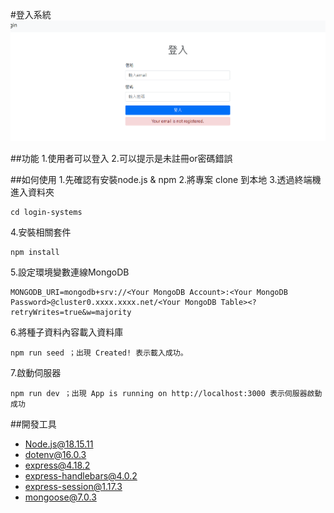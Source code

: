 #登入系統
![img.png](login.png)

##功能
1.使用者可以登入
2.可以提示是未註冊or密碼錯誤

##如何使用
1.先確認有安裝node.js & npm 
2.將專案 clone 到本地
3.透過終端機進入資料夾
```
cd login-systems
```
4.安裝相關套件
```
npm install
```
5.設定環境變數連線MongoDB
```
MONGODB_URI=mongodb+srv://<Your MongoDB Account>:<Your MongoDB Password>@cluster0.xxxx.xxxx.net/<Your MongoDB Table><?retryWrites=true&w=majority
```
6.將種子資料內容載入資料庫
```
npm run seed ；出現 Created! 表示載入成功。
```
7.啟動伺服器
```
npm run dev ；出現 App is running on http://localhost:3000 表示伺服器啟動成功
```

##開發工具
- Node.js@18.15.11
- dotenv@16.0.3
- express@4.18.2
- express-handlebars@4.0.2
- express-session@1.17.3
- mongoose@7.0.3